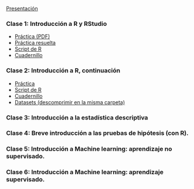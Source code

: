 [Presentación](https://cursos-a2b2c.github.io/analisis_de_datos_con_r_noviembre_2022/clases/clase_0/presentacion.pdf)

### Clase 1: Introducción a R y RStudio

* [Práctica (PDF)](https://cursos-a2b2c.github.io/analisis_de_datos_con_r_noviembre_2022/clases/clase_1/practica_dia_1.pdf)
* [Práctica resuelta](https://cursos-a2b2c.github.io/analisis_de_datos_con_r_noviembre_2022/clases/clase_1/solucion_practica_dia_1.R)
* [Script de R](https://cursos-a2b2c.github.io/analisis_de_datos_con_r_noviembre_2022/clases/clase_1/dia_1.R)
* [Cuadernillo](https://cursos-a2b2c.github.io/analisis_de_datos_con_r_noviembre_2022/clases/clase_1/dia_1.Rmd)
<!--* [Clase grabada parte 1](https://youtu.be/Z8RZSLS61d8)  -->
<!--* [Clase grabada parte 2](https://youtu.be/9P06axf4KyA)-->


### Clase 2: Introducción a R, continuación
* [Práctica](https://cursos-a2b2c.github.io/analisis_de_datos_con_r_noviembre_2022/clases/clase_2/practica_dia_2.docx)
* [Script de R](https://cursos-a2b2c.github.io/analisis_de_datos_con_r_noviembre_2022/clases/clase_2/dia_2.R)
* [Cuadernillo](https://cursos-a2b2c.github.io/analisis_de_datos_con_r_noviembre_2022/clases/clase_2/curso_r_dia2.Rmd)
* [Datasets (descomprimir en la misma carpeta)](https://cursos-a2b2c.github.io/analisis_de_datos_con_r_noviembre_2022/clases/clase_2/datasets.zip)
<!--* [Clase grabada y mitad de la 3](https://youtu.be/dgJLgm0M0UY)-->
<!--* [Práctica grabada](https://youtu.be/Z8RZSLS61d8)  -->

<!--### Clase 2 bonus (para leer por su cuenta): For, if y definir nuestrar propias funciones-->
<!--* [Script de R](https://cursos-a2b2c.github.io/analisis_de_datos_con_r_noviembre_2022/clases/clase_2/dia_bonus.R)  -->
<!--* [Cuadernillo](https://cursos-a2b2c.github.io/analisis_de_datos_con_r_noviembre_2022/clases/clase_2/dia_bonus.Rmd)  -->


### Clase 3: Introducción a la estadística descriptiva
<!--* [Práctica](https://cursos-a2b2c.github.io/analisis_de_datos_con_r_noviembre_2022/clases/clase_3/practica.pdf)  -->
<!--* [Práctica resuelta](https://cursos-a2b2c.github.io/analisis_de_datos_con_r_noviembre_2022/clases/clase_3/solucion_practica_dia_3.R)    -->
<!--* [Script de R](https://cursos-a2b2c.github.io/analisis_de_datos_con_r_noviembre_2022/clases/clase_3/Dia3.R)  -->
<!--* [Dataset1](https://cursos-a2b2c.github.io/analisis_de_datos_con_r_noviembre_2022/clases/clase_3/exp_mtx.Rdata)-->
<!--* [Dataset2](https://cursos-a2b2c.github.io/analisis_de_datos_con_r_noviembre_2022/clases/clase_3/antropometria.csv)-->
<!--* [Presentación](https://cursos-a2b2c.github.io/analisis_de_datos_con_r_noviembre_2022/clases/clase_3/Dia3.pdf)  -->

### Clase 4: Breve introducción a las pruebas de hipótesis (con R).
<!--* [Práctica](https://cursos-a2b2c.github.io/analisis_de_datos_con_r_noviembre_2022/clases/clase_4/practica_dia_4.pdf)  -->
<!--* [Práctica resuelta](https://cursos-a2b2c.github.io/analisis_de_datos_con_r_noviembre_2022/clases/clase_4/solucion_practica_dia_4.R)    -->
<!--* [Script de R](https://cursos-a2b2c.github.io/analisis_de_datos_con_r_noviembre_2022/clases/clase_4/dia_4.R)  -->
<!--* [Datasets (descomprimir en la misma carpeta)](https://cursos-a2b2c.github.io/analisis_de_datos_con_r_noviembre_2022/clases/clase_4/datasets.zip)  -->
<!--* [Presentación](https://cursos-a2b2c.github.io/analisis_de_datos_con_r_noviembre_2022/clases/clase_4/clase_4_presentacion.pdf)  -->

### Clase 5: Introducción a Machine learning: aprendizaje no supervisado.
<!--* [Práctica](https://cursos-a2b2c.github.io/analisis_de_datos_con_r_noviembre_2022/clases/clase_5/clase_5_practica.pdf)  -->
<!--* [Práctica resuelta](https://cursos-a2b2c.github.io/analisis_de_datos_con_r_noviembre_2022/clases/clase_5/clase_5_resueltos.R)    -->
<!--* [Script de R](https://cursos-a2b2c.github.io/analisis_de_datos_con_r_noviembre_2022/clases/clase_5/clase_5.R)  -->
<!--* [Datasets (descomprimir en la misma carpeta)](https://cursos-a2b2c.github.io/analisis_de_datos_con_r_noviembre_2022/clases/clase_5/datasets.zip)  -->
<!--* [Presentación](https://cursos-a2b2c.github.io/analisis_de_datos_con_r_noviembre_2022/clases/clase_5/clase_5_presentacion.pdf)  -->

### Clase 6: Introducción a Machine learning: aprendizaje supervisado.
<!--* [Script de R](https://cursos-a2b2c.github.io/analisis_de_datos_con_r_noviembre_2022/clases/clase_6/clase_6.R)  -->
<!--* [Datasets (descomprimir en la misma carpeta)](https://cursos-a2b2c.github.io/analisis_de_datos_con_r_noviembre_2022/clases/clase_6/datasets.zip)  -->

